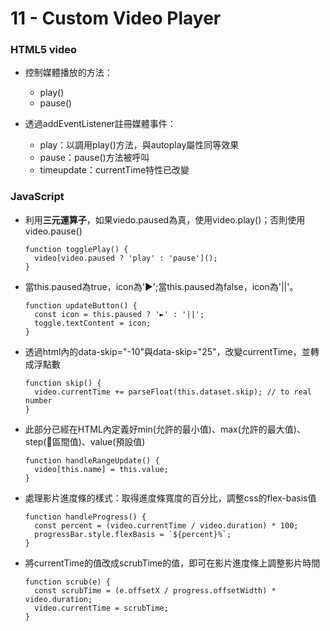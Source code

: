 # 11 - Custom Video Player

### HTML5 video
* 控制媒體播放的方法：
  * play()
  * pause()

* 透過addEventListener註冊媒體事件：
  * play：以調用play()方法，與autoplay屬性同等效果
  * pause：pause()方法被呼叫
  * timeupdate：currentTime特性已改變

### JavaScript
* 利用**三元運算子**，如果viedo.paused為真，使用video.play()；否則使用video.pause()
  ```
  function togglePlay() {
    video[video.paused ? 'play' : 'pause']();
  }
  ```
* 當this.paused為true，icon為'►';當this.paused為false，icon為'||'。
  ```
  function updateButton() {
    const icon = this.paused ? '►' : '||';
    toggle.textContent = icon;
  }
  ```
* 透過html內的data-skip="-10"與data-skip="25"，改變currentTime，並轉成浮點數
  ```
  function skip() {
    video.currentTime += parseFloat(this.dataset.skip); // to real number
  }
  ```
* 此部分已經在HTML內定義好min(允許的最小值)、max(允許的最大值)、step(區間值)、value(預設值)
  ```
  function handleRangeUpdate() {
    video[this.name] = this.value;
  }
  ```
* 處理影片進度條的樣式：取得進度條寬度的百分比，調整css的flex-basis值
  ```
  function handleProgress() {
    const percent = (video.currentTime / video.duration) * 100;
    progressBar.style.flexBasis = `${percent}%`;
  }
  ```
* 將currentTime的值改成scrubTime的值，即可在影片進度條上調整影片時間
  ```
  function scrub(e) {
    const scrubTime = (e.offsetX / progress.offsetWidth) * video.duration;
    video.currentTime = scrubTime;
  }
  ```
